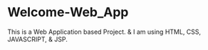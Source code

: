 # Welcome-Web_App
This is a Web Application based Project. &amp; I am using HTML, CSS, JAVASCRIPT, &amp; JSP. 
